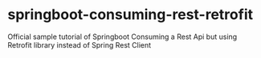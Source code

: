 # springboot-consuming-rest-retrofit
Official sample tutorial of Springboot Consuming a Rest Api but using Retrofit library instead of Spring Rest Client
